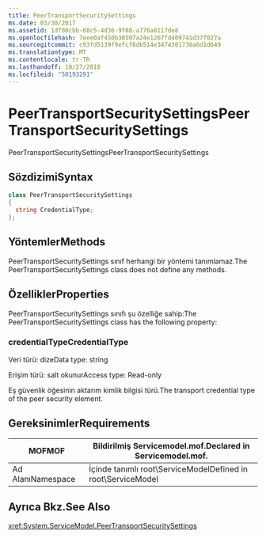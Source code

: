 ```yaml
---
title: PeerTransportSecuritySettings
ms.date: 03/30/2017
ms.assetid: 1df08cbb-68c5-4d36-9f88-a776a8117de8
ms.openlocfilehash: 7eee0af450b38507a24e1267fd409741d37f027a
ms.sourcegitcommit: c93fd5139f9efcf6db514e3474301738a6d1d649
ms.translationtype: MT
ms.contentlocale: tr-TR
ms.lasthandoff: 10/27/2018
ms.locfileid: "50193291"
---
```

# <a name="peertransportsecuritysettings"></a><span data-ttu-id="e9f9c-102">PeerTransportSecuritySettings</span><span class="sxs-lookup"><span data-stu-id="e9f9c-102">PeerTransportSecuritySettings</span></span>
<span data-ttu-id="e9f9c-103">PeerTransportSecuritySettings</span><span class="sxs-lookup"><span data-stu-id="e9f9c-103">PeerTransportSecuritySettings</span></span>  
  
## <a name="syntax"></a><span data-ttu-id="e9f9c-104">Sözdizimi</span><span class="sxs-lookup"><span data-stu-id="e9f9c-104">Syntax</span></span>  
  
```csharp
class PeerTransportSecuritySettings  
{  
  string CredentialType;  
};  
```  
  
## <a name="methods"></a><span data-ttu-id="e9f9c-105">Yöntemler</span><span class="sxs-lookup"><span data-stu-id="e9f9c-105">Methods</span></span>  
 <span data-ttu-id="e9f9c-106">PeerTransportSecuritySettings sınıf herhangi bir yöntemi tanımlamaz.</span><span class="sxs-lookup"><span data-stu-id="e9f9c-106">The PeerTransportSecuritySettings class does not define any methods.</span></span>  
  
## <a name="properties"></a><span data-ttu-id="e9f9c-107">Özellikler</span><span class="sxs-lookup"><span data-stu-id="e9f9c-107">Properties</span></span>  
 <span data-ttu-id="e9f9c-108">PeerTransportSecuritySettings sınıfı şu özelliğe sahip:</span><span class="sxs-lookup"><span data-stu-id="e9f9c-108">The PeerTransportSecuritySettings class has the following property:</span></span>  
  
### <a name="credentialtype"></a><span data-ttu-id="e9f9c-109">credentialType</span><span class="sxs-lookup"><span data-stu-id="e9f9c-109">CredentialType</span></span>  
 <span data-ttu-id="e9f9c-110">Veri türü: dize</span><span class="sxs-lookup"><span data-stu-id="e9f9c-110">Data type: string</span></span>  
  
 <span data-ttu-id="e9f9c-111">Erişim türü: salt okunur</span><span class="sxs-lookup"><span data-stu-id="e9f9c-111">Access type: Read-only</span></span>  
  
 <span data-ttu-id="e9f9c-112">Eş güvenlik öğesinin aktarım kimlik bilgisi türü.</span><span class="sxs-lookup"><span data-stu-id="e9f9c-112">The transport credential type of the peer security element.</span></span>  
  
## <a name="requirements"></a><span data-ttu-id="e9f9c-113">Gereksinimler</span><span class="sxs-lookup"><span data-stu-id="e9f9c-113">Requirements</span></span>  
  
|<span data-ttu-id="e9f9c-114">MOF</span><span class="sxs-lookup"><span data-stu-id="e9f9c-114">MOF</span></span>|<span data-ttu-id="e9f9c-115">Bildirilmiş Servicemodel.mof.</span><span class="sxs-lookup"><span data-stu-id="e9f9c-115">Declared in Servicemodel.mof.</span></span>|  
|---------|-----------------------------------|  
|<span data-ttu-id="e9f9c-116">Ad Alanı</span><span class="sxs-lookup"><span data-stu-id="e9f9c-116">Namespace</span></span>|<span data-ttu-id="e9f9c-117">İçinde tanımlı root\ServiceModel</span><span class="sxs-lookup"><span data-stu-id="e9f9c-117">Defined in root\ServiceModel</span></span>|  
  
## <a name="see-also"></a><span data-ttu-id="e9f9c-118">Ayrıca Bkz.</span><span class="sxs-lookup"><span data-stu-id="e9f9c-118">See Also</span></span>  
 <xref:System.ServiceModel.PeerTransportSecuritySettings>
